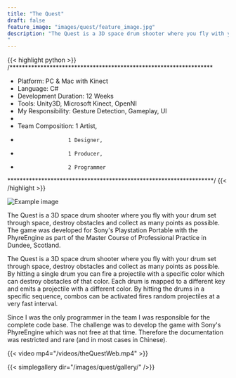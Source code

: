 ```yaml
---
title: "The Quest"
draft: false
feature_image: "images/quest/feature_image.jpg"
description: "The Quest is a 3D space drum shooter where you fly with your drum set through space, destroy obstacles and collect as many points as possible. The game was developed for Sony's Playstation Portable with the PhyreEngine as part of the Master Course of Professional Practice in Dundee, Scotland.
"
---
```

{{< highlight python >}}
/******************************************************************
*   Platform: PC & Mac with Kinect  
*   Language: C#
*   Development Duration: 12 Weeks
*   Tools: Unity3D, Microsoft Kinect, OpenNI
*   My Responsibility: Gesture Detection, Gameplay, UI
*
*   Team Composition: 1 Artist, 
*                     1 Designer, 
*                     1 Producer, 
*                     2 Programmer
*******************************************************************/
{{< /highlight >}}

![Example image](/images/quest/commentTest.png )

The Quest is a 3D space drum shooter where you fly with your drum set through space, destroy obstacles and collect as many points as possible. The game was developed for Sony's Playstation Portable with the PhyreEngine as part of the Master Course of Professional Practice in Dundee, Scotland.

The Quest is a 3D space drum shooter where you fly with your drum set through space, destroy obstacles and collect as many points as possible. By hitting a single drum you can fire a projectile with a specific color which can destroy obstacles of that color. Each drum is mapped to a different key and emits a projectile with a different color. By hitting the drums in a specific sequence, combos can be activated fires random projectiles at a very fast interval. 

Since I was the only programmer in the team I was responsible for the complete code base. The challenge was to develop the game with Sony's PhyreEngine which was not free at that time. Therefore the documentation was restricted and rare (and in most cases in Chinese). 

{{< video mp4="/videos/theQuestWeb.mp4" >}}

{{< simplegallery dir="/images/quest/gallery/" />}}